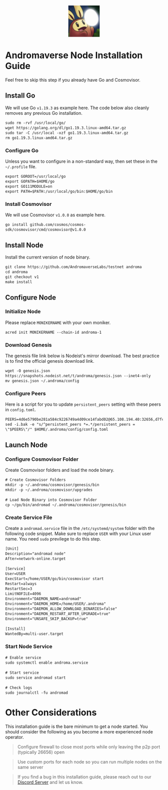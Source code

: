 <p align="center">
  <img height="100" height="auto" src="https://raw.githubusercontent.com/Nodeist/Kurulumlar/main/logos/androma.png">
</p>



# Andromaverse Node Installation Guide
Feel free to skip this step if you already have Go and Cosmovisor.


## Install Go
We will use Go `v1.19.3` as example here. The code below also cleanly removes any previous Go installation.

```
sudo rm -rvf /usr/local/go/
wget https://golang.org/dl/go1.19.3.linux-amd64.tar.gz
sudo tar -C /usr/local -xzf go1.19.3.linux-amd64.tar.gz
rm go1.19.3.linux-amd64.tar.gz
```

### Configure Go
Unless you want to configure in a non-standard way, then set these in the `~/.profile` file.

```
export GOROOT=/usr/local/go
export GOPATH=$HOME/go
export GO111MODULE=on
export PATH=$PATH:/usr/local/go/bin:$HOME/go/bin
```


### Install Cosmovisor
We will use Cosmovisor `v1.0.0` as example here.

```
go install github.com/cosmos/cosmos-sdk/cosmovisor/cmd/cosmovisor@v1.0.0
```

## Install Node
Install the current version of node binary.

```
git clone https://github.com/AndromaverseLabs/testnet androma
cd androma
git checkout v1
make install
```

## Configure Node
### Initialize Node
Please replace `MONIKERNAME` with your own moniker.

```
acred init MONIKERNAME --chain-id androma-1
```

### Download Genesis
The genesis file link below is Nodeist's mirror download. The best practice is to find the official genesis download link.

```
wget -O genesis.json https://snapshots.nodeist.net/t/androma/genesis.json --inet4-only
mv genesis.json ~/.androma/config
```

### Configure Peers
Here is a script for you to update `persistent_peers` setting with these peers in `config.toml`.
```
PEERS=4d6e5790be281a584c9226749a4d09ce14fabd02@65.108.194.40:32656,d7fc790e005d7cdc0700d7ea527a5ee5131a49aa@199.175.98.101:14656,0d14834f1f03b2193655e7c48512cc1a913e6778@65.109.85.170:36656,1a9279f3c3694a022b53de960db553509cb63016@65.108.75.32:31656,600410eead9d886603399808ed741ea03ee34c58@3.138.138.247:26656,f84b097aac2b96531f1fc77e1797ec08de31b70f@71.210.105.42:26656,4b503a2cb992ce83e8e2516fc59cafc662ec0566@97.70.169.114:26656,13732dc7250f22c5234fe751a49e65ccbf7d76b9@193.34.212.41:11564,6dbdf310876528a45e0f094df1160439f33a1bcf@65.109.87.135:10656,91efe71a306d0f16e51cca4ec5280bedde58a1e8@95.217.118.96:26989,152e12336f6b39ee9ce1bbb16edfe647ba4dd4d6@65.109.92.241:4176,7fd141d0e3dfd2a06adcf7b2679d7ce627ba2334@217.13.223.167:26656,62cc3e126e677c28f2f4ad7ae0d3523366f09ba8@185.237.253.211:26656,bbdc4d1e566a516e07b21b38ce43cf9e31026120@213.239.216.252:24656,a1658db741521f6af00d2f00073cb95ad732ba27@176.241.136.91:26656,401c3d7ce63bb8691d7a3ee2781fad96294bdca8@173.249.31.88:26656,e398049084b0e136c3bad7ad5f5b245bf216f385@161.97.109.47:26656,5ea3936c216086937677764fbf4a2326fdb7fc6f@185.182.184.200:36656,117950b24f349308840b245f62b9325cc09dcbc2@65.109.112.20:11024,44836c8b359b7cf14e8211b00afbb24e1f9d50c1@65.108.2.41:14656,b4dc2ce669832b3492b95a31ba6db1b4f1b26d8a@209.145.53.163:23656,cf99fc36374b48aad8c3e5acfd4e1963da853fae@65.109.17.86:38656,6abdc27d2ad8b4c600b58923985f133d7e66bf6d@65.108.126.46:37656,9d772cddf053b7e3ffe898e7d37be6aeb3e007db@94.130.16.254:60956,76b1343da5f76dcbef3c50c49f2811eab95129cf@65.108.195.235:23656,fc6f7914e4beb4b5278e7ba32ec2abde97cd8082@65.109.28.177:26656,93967b81ee0048c0979797068f4cc4f8944badac@95.217.207.236:27786,e46205b54bfe73483112624e6f8c8eb0bf4e8d69@149.102.147.157:56656,6ca9cc12c3448b22fc51f8ba11eb62b7cb667f04@65.108.132.239:26856,9943fed25f830a8c0eaa63efa9e637c1875bfdc8@38.242.219.158:26656,e2cd45459c798835d914dc68a166b3e18bff1bf7@198.244.179.62:27786,ce066724e8be693114dea2c1187786a4da62dd82@65.108.66.34:27786,5dff05a07a00df76f4632469942af5a4fb493a45@5.75.162.210:14656,753b41aa2817b0d26dcf063702588683ae6ce0cb@65.109.28.219:15056,ade4d8bc8cbe014af6ebdf3cb7b1e9ad36f412c0@176.9.82.221:15056
sed -i.bak -e "s/^persistent_peers *=.*/persistent_peers = \"$PEERS\"/" $HOME/.androma/config/config.toml

```

## Launch Node
### Configure Cosmovisor Folder
Create Cosmovisor folders and load the node binary.

```
# Create Cosmovisor Folders
mkdir -p ~/.androma/cosmovisor/genesis/bin
mkdir -p ~/.androma/cosmovisor/upgrades

# Load Node Binary into Cosmovisor Folder
cp ~/go/bin/andromad ~/.androma/cosmovisor/genesis/bin
```

### Create Service File
Create a `andromad.service` file in the `/etc/systemd/system` folder with the following code snippet. Make sure to replace `USER` with your Linux user name. You need `sudo` previlege to do this step.

```
[Unit]
Description="andromad node"
After=network-online.target

[Service]
User=USER
ExecStart=/home/USER/go/bin/cosmovisor start
Restart=always
RestartSec=3
LimitNOFILE=4096
Environment="DAEMON_NAME=andromad"
Environment="DAEMON_HOME=/home/USER/.androma"
Environment="DAEMON_ALLOW_DOWNLOAD_BINARIES=false"
Environment="DAEMON_RESTART_AFTER_UPGRADE=true"
Environment="UNSAFE_SKIP_BACKUP=true"

[Install]
WantedBy=multi-user.target
```

### Start Node Service
```
# Enable service
sudo systemctl enable androma.service

# Start service
sudo service andromad start

# Check logs
sudo journalctl -fu andromad
```

# Other Considerations
This installation guide is the bare minimum to get a node started. You should consider the following as you become a more experienced node operator.



> Configure firewall to close most ports while only leaving the p2p port (typically 26656) open

> Use custom ports for each node so you can run multiple nodes on the same server

> If you find a bug in this installation guide, please reach out to our [Discord Server](https://discord.gg/yV2nEunsTY) and let us know.
